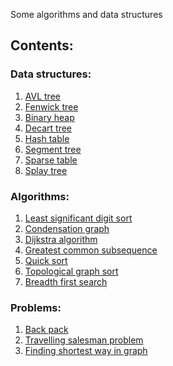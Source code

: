 Some algorithms and data structures

## Contents:

### Data structures:
1) [AVL tree](/AVL_tree)
2) [Fenwick tree](/Fenwick_tree)
3) [Binary heap](/bin_heap)
4) [Decart tree](/decart_tree)
5) [Hash table](/hash_table)
6) [Segment tree](/segment_tree)
7) [Sparse table](/sparse_table)
8) [Splay tree](/splay_tree)


### Algorithms:
1) [Least significant digit sort](/LSD_sort)
2) [Condensation graph](/condensation_graph)
3) [Dijkstra algorithm](/dijkstra_mlogn)
4) [Greatest common subsequence](/greatest_common_subsequence)
5) [Quick sort](/quick_sort)
6) [Topological graph sort](/topological_sort)
7) [Breadth first search](/BFS)


### Problems:
1) [Back pack](/backpack)
2) [Travelling salesman problem](/travelling_salesman_problem)
3) [Finding shortest way in graph](/BFS)
